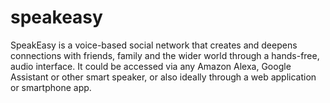 # speakeasy
SpeakEasy is a voice-based social network that creates and deepens connections with friends, family and the wider world through a hands-free, audio interface.  It could be accessed via any Amazon Alexa, Google Assistant or other smart speaker, or also ideally through a web application or smartphone app.
